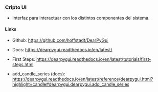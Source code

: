 ### Cripto UI
- Interfaz para interactuar con los distintos componentes del sistema.

#### Links
- Github: https://github.com/hoffstadt/DearPyGui
- Docs: https://dearpygui.readthedocs.io/en/latest/
- First Steps: https://dearpygui.readthedocs.io/en/latest/tutorials/first-steps.html

- add_candle_series (docs): https://dearpygui.readthedocs.io/en/latest/reference/dearpygui.html?highlight=candle#dearpygui.dearpygui.add_candle_series